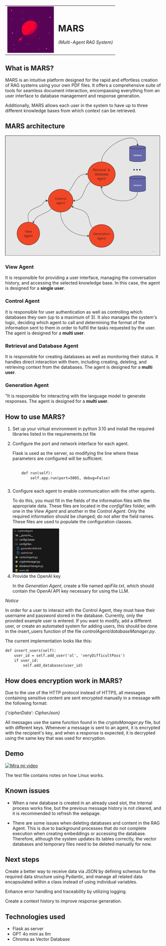 <table  border="0">
  <tr>
    <td><img src="images/logo.png" alt="Logo" width="150"></td>
    <td>
      <h1>MARS</h1>
      <p><i>(Multi-Agent RAG System)</i></p>
    </td>
  </tr>
</table>

<h2>What is MARS? </h2>
<p>MARS is an intuitive platform designed for the rapid and effortless creation of RAG systems using your own PDF files. It offers a comprehensive suite of tools for seamless document interaction, encompassing everything from an  user interface to  database management and response generation.</p>
<p>Additionally, MARS allows each user in the system to have up to three different knowledge bases from which context can be retrieved.</p>

<h2>MARS architecture</h2>
<td><img src="images/architecture.png" alt="Architecture" width="500"></td>

<h3>View Agent</h3>
<p>It is responsible for providing a user interface, managing the conversation history, and accessing the selected knowledge base. In this case, the agent is designed for a <b> single user</b>.</p>

<h3>Control Agent</h3>
<p>It is responsible for user authentication as well as controlling which databases they own (up to a maximum of 3). It also manages the system's logic, deciding which agent to call and determining the format of the information sent to them in order to fulfill the tasks requested by the user. The agent is designed for a <b> multi user</b>.</p>

<h3>Retrieval and Database Agent</h3>
<p>It is responsible for creating databases as well as monitoring their status. It handles direct interaction with them, including creating, deleting, and retrieving context from the databases. The agent is designed for a <b> multi user</b>.</p>

<h3>Generation Agent</h3>
<p>"It is responsible for interacting with the language model to generate responses. The agent is designed for a <b> multi user</b>.</p></p>

<h2>How to use MARS? </h2>
<ol>
  <li>Set up your virtual environment in python 3.10 and install the required libraries listed in the requirements.txt file</li>
  <p> </p>
  
  <li>Configure the port and network interface for each agent.</li>
  <p>Flask is used as the server, so modifying the line where these parameters are configured will be sufficient.</p>
  <p><pre><code>
    def run(self):
        self.app.run(port=5005, debug=False)</i></p></code></pre>
  <p> </p>
  
  <li>Configure each agent to enable communication with the other agents.</li>
  <p>To do this, you must fill in the fields of the information files with the appropriate data. These files are located in the <i>configFiles</i> folder, with one in the <i>View Agent</i> and another in the <i>Control Agent</i>. Only the required information should be changed; do not alter the field names. These files are used to populate the configuration classes.</p>
<p> </p>
<td><img src="images/configFiles.png" alt="configFiles" width="150"></td>
  
  <li>Provide the OpenAI key</li>
  <p>In the <i>Generation Agent</i>, create a file named <i>apiFile.txt</i>, which should contain the OpenAI API key necessary for using the LLM.</p>
</ol>
<p> </p>
<p> </p>

<em>Notice</em>
<p>In order for a user to interact with the Control Agent, they must have their username and password stored in the database. Currently, only the provided example user is entered. If you want to modify, add a different user, or create an automated system for adding users, this should be done in the insert_users function of the file <i>controlAgent/databaseManager.py</i>.

The current implementation looks like this: 

<pre><code>def insert_users(self):
    user_id = self.add_user('al', 'veryDifficultPass')
    if user_id:
        self.add_databases(user_id)</code></pre>
</p>

<h2>How does encryption work in MARS?</h2>
<p>Due to the use of the HTTP protocol instead of HTTPS, all messages containing sensitive content are sent encrypted manually in a message with the following format: </p><p><i>{'cipherData': CipherJson}</i></p>
<p></p>
<p>All messages use the same function found in the <i>cryptoManager.py</i> file, but with different keys. Whenever a message is sent to an agent, it is encrypted with the recipient's key, and when a response is expected, it is decrypted using the same key that was used for encryption.</p>

<h2>Demo</h2>
<a href="https://youtu.be/inJnUh2JDbo" target="_blank">
    <img src="https://img.youtube.com/vi/inJnUh2JDbo/0.jpg" alt="Mira mi video" style="max-width: 100%; height: auto;">
</a>
<p> </p>
<p>    The test file contains notes on how Linux works.</p>

<h2>Known issues</h2>
<ul>
  <li>When a new database is created in an already used slot, the internal process works fine, but the previous message history is not cleared, and it is recommended to refresh the webpage.<p> </p></li>
  <li>There are some issues when deleting databases and content in the RAG Agent. This is due to background processes that do not complete execution when creating embeddings or accessing the database. Therefore, although the system updates its tables correctly, the vector databases and temporary files need to be deleted manually for now.<p> </p></li>
</ul>


<h2>Next steps</h2>
<p>Create a better way to receive data via JSON by defining schemas for the required data structure using Pydantic, and manage all related data encapsulated within a class instead of using individual variables.</p><p> </p>

<p>Enhance error handling and traceability by utilizing logging.</p><p> </p>

<p>Create a context history to improve response generation. </p><p> </p>

<h2>Technologies used</h2>
<ul>
  <li>Flask as server</li>
  <li>GPT 4o mini as llm</li>
  <li>Chroma as Vector Database</li>
</ul>
